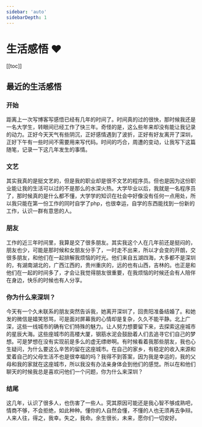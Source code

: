 ```yaml
---
sidebar: 'auto'
sidebarDepth: 1
---
```

# 生活感悟 ❤️
[[toc]]
## 最近的生活感悟
### 开始
距离上一次写博客写感悟已经有几年的时间了。时间真的过的很快，那时候我还是一名大学生，转眼间已经工作了快三年。奇怪的是，这么些年来却没有能让我记录的动力。正好今天天气有些阴沉，正好感情遇到了波折，正好有好友离开了深圳，正好下午有一些时间不需要用来写代码。时间的巧合，周遭的变动，让我写下这篇随笔，记录一下这几年发生的事情。
### 文艺
其实我真的是挺文艺的，但是我的职业却是很不文艺的程序员。但也是因为这份职业能让我的生活可以过的不是那么的水深火热。大学毕业以后，我就是一名程序员了，那时候真的是什么都不懂，大学学的知识在社会中好像没有任何一点用处，所以我只能在第一份工作的同时自学了php，也很幸运，自学的东西能找到一份新的工作，认识一群有意思的人。
### 朋友
工作的近三年时间里，我算是交了很多朋友。其实我这个人在几年前还是挺闷的，朋友也少，可能是那时候和女朋友分手了，一时走不出来，所以才会变的开朗，交很多朋友，和他们在一起排解我烦恼的时光。他们来自五湖四海，大多都不是深圳的，有湖南湖北的，广西江西的，贵州重庆的，远的也有山西，吉林的。也正是和他们在一起的时间多了，才会让我觉得朋友很重要，在我烦恼的时候还会有人陪伴在身边，快乐的时候也有人分享。
### 你为什么来深圳？
今天有一个久未联系的朋友突然告诉我，她离开深圳了，回贵阳准备结婚了。和她发的微信是嬉笑怒骂，可是面对屏幕我的心情却是复杂，久久不能平静。北上广深，这些一线城市的确有它们特殊的魅力。让人努力想要留下来，去探索这座城市的星辰大海。这些座城市的高楼大厦，钢筋水泥会鼓励着人们去追寻它们自己的梦想。可是梦想在没有实现前是多么的虚无缥缈啊。有时候看着我那些朋友，我也心生疑问，为什么要这么辛苦的留在这座城市。在自己的家乡，有稳定的收入来源和爱着自己的父母生活不也是很幸福的吗？我得不到答案，因为我是幸运的，我的父母和我的家就在这座城市，所以我没有办法亲身体会到他们的感觉。所以在和他们聊天的时候我总是喜欢问他们一个问题，你为什么来深圳？
### 结尾
这几年，认识了很多人，也伤害了一些人。究其原因可能还是我心智不够成熟吧，情商不够，不会拒绝，如此种种。懂你的人自然会懂，不懂的人也无须再去争辩。人来人往，得之，我幸。失之，我命。余生很长，未来，愿你们一切安好。